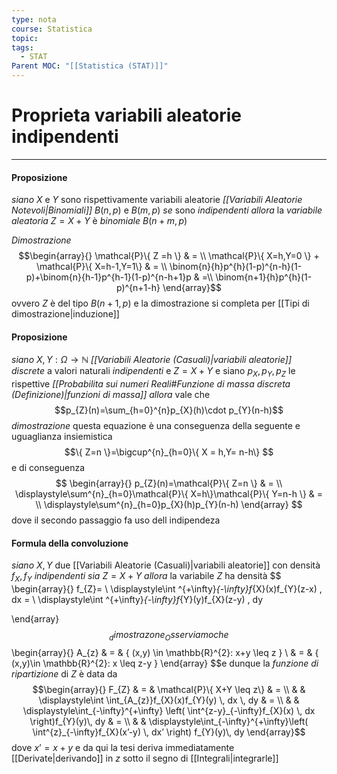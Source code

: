 ```yaml
---
type: nota
course: Statistica
topic: 
tags:
  - STAT
Parent MOC: "[[Statistica (STAT)]]"
---
```

# Proprieta variabili aleatorie indipendenti
---

#### Proposizione
_siano_ $X$ e $Y$ sono rispettivamente variabili aleatorie _[[Variabili Aleatorie Notevoli|Binomiali]]_ $B(n,p)$ e $B(m,p)$ 
_se_ sono _indipendenti_ 
_allora_ la _variabile aleatoria_ $Z= X+Y$ è _binomiale_ $B(n+m,p)$ 

_Dimostrazione_
	$$\begin{array}{}
	\mathcal{P}\{ Z =h \}  & =  \\
\mathcal{P}\{ X=h,Y=0 \} + \mathcal{P}\{ X=h-1,Y=1\} & = \\
\binom{n}{h}p^{h}(1-p)^{n-h}(1-p)+\binom{n}{h-1}p^{h-1}(1-p)^{n-h+1}p  & =\\
\binom{n+1}{h}p^{h}(1-p)^{n+1-h}
\end{array}$$
ovvero $Z$ è del tipo $B(n+1,p)$ e la dimostrazione si completa per [[Tipi di dimostrazione|induzione]]




#### Proposizione
_siano_  $X,Y:\Omega \rightarrow \mathbb{N}$  _[[Variabili Aleatorie (Casuali)|variabili aleatorie]] discrete_ a valori naturali  _indipendenti_ e $Z=X+Y$ e siano $p_{X},p_{Y},p_{Z}$ le rispettive _[[Probabilita sui numeri Reali#Funzione di massa discreta (Definizione)|funzioni di massa]]_
_allora_ vale che $$p_{Z}(n)=\sum_{h=0}^{n}p_{X}(h)\cdot p_{Y}(n-h)$$ 
_dimostrazione_
	questa equazione è una conseguenza della seguente e uguaglianza insiemistica$$\{ Z=n \}=\bigcup^{n}_{h=0}\{ X = h,Y= n-h\} $$e di conseguenza $$
	\begin{array}{}
    p_{Z}(n)=\mathcal{P}\{ Z=n \} & = \\
\displaystyle\sum^{n}_{h=0}\mathcal{P}\{ X=h\}\mathcal{P}\{ Y=n-h \}  & = \\
\displaystyle\sum^{n}_{h=0}p_{X}(h)p_{Y}(n-h)
\end{array}
$$
dove il secondo passaggio fa uso dell indipendeza




#### Formula della convoluzione
_siano_ $X,Y$ due [[Variabili Aleatorie (Casuali)|variabili aleatorie]] con densità $f_{X},f_{Y}$ _indipendenti_ 
_sia_ $Z=X+Y$ 
_allora_ la variabile $Z$ ha densità $$
\begin{array}{}
f_{Z}= \\
\displaystyle\int ^{+\infty}_{-\infty}f_{X}(x)f_{Y}(z-x) \, dx = \\
\displaystyle\int ^{+\infty}_{-\infty}f_{Y}(y)f_{X}(z-y) \, dy 

\end{array}
$$
_dimostrazone_
	Osserviamo che $$
	\begin{array}{}
	A_{z} & = & \{ (x,y) \in  \mathbb{R}^{2}: x+y \leq z \} \\
 & = &  \{ (x,y)\in  \mathbb{R}^{2}: x \leq z-y \}
   \end{array}
	$$e dunque la _funzione di ripartizione_ di $Z$ è data da $$\begin{array}{}
F_{Z}  & = & \mathcal{P}\{ X+Y \leq z\}  & = \\ &  & 
\displaystyle\int \int_{A_{z}}f_{X}(x)f_{Y}(y)  \, dx  \, dy  & = \\ &  & 
\displaystyle\int_{-\infty}^{+\infty}  \left( \int^{z-y}_{-\infty}f_{X}(x)  \, dx  \right)f_{Y}(y)\, dy  & = \\ &  & 
\displaystyle\int_{-\infty}^{+\infty}\left( \int^{z}_{-\infty}f_{X}(x’-y)  \, dx’  \right)  f_{Y}(y)\, dy 
\end{array}$$
dove $x’=x+y$ e da qui la tesi deriva immediatamente [[Derivate|derivando]] in $z$ sotto il segno di [[Integrali|integrarle]] 

